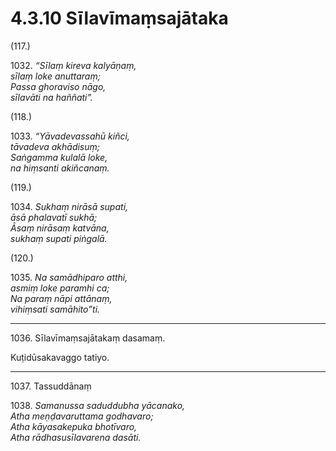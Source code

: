 # 4.3.10 Sīlavīmaṃsajātaka

(117.)

1032\. _“Sīlaṃ kireva kalyāṇaṃ,_  
_sīlaṃ loke anuttaraṃ;_  
_Passa ghoraviso nāgo,_  
_sīlavāti na haññati”._  

(118.)

1033\. _“Yāvadevassahū kiñci,_  
_tāvadeva akhādisuṃ;_  
_Saṅgamma kulalā loke,_  
_na hiṃsanti akiñcanaṃ._  

(119.)

1034\. _Sukhaṃ nirāsā supati,_  
_āsā phalavatī sukhā;_  
_Āsaṃ nirāsaṃ katvāna,_  
_sukhaṃ supati piṅgalā._  

(120.)

1035\. _Na samādhiparo atthi,_  
_asmiṃ loke paramhi ca;_  
_Na paraṃ nāpi attānaṃ,_  
_vihiṃsati samāhito”ti._  

---

1036\. Sīlavīmaṃsajātakaṃ dasamaṃ.

Kuṭidūsakavaggo tatiyo.

---

1037\. Tassuddānaṃ

1038\. _Samanussa saduddubha yācanako,_  
_Atha meṇḍavaruttama godhavaro;_  
_Atha kāyasakepuka bhotīvaro,_  
_Atha rādhasusīlavarena dasāti._
